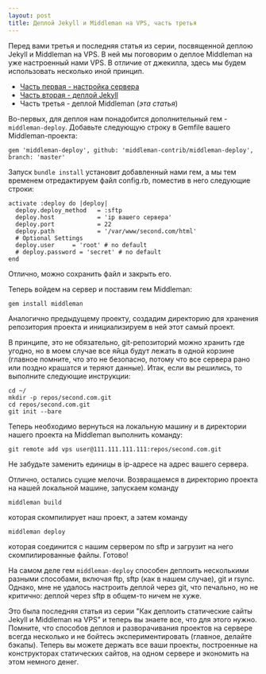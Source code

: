 ```yaml
---
layout: post
title: Деплой Jekyll и Middleman на VPS, часть третья
---
```


Перед вами третья и последняя статья из серии, посвященной деплою Jekyll и Middleman на VPS. В ней мы поговорим о деплое Middleman на уже настроенный нами VPS. В отличие от джекилла, здесь мы будем использовать несколько иной принцип.

 - [Часть первая - настройка сервера](http://frey.su/deploy-static-sites-to-vps-part-1)
 - [Часть вторая - деплой Jekyll](http://frey.su/deploy-static-sites-to-vps-part-2)
 - Часть третья - деплой Middleman (*эта статья*)

Во-первых, для деплоя нам понадобится дополнительный гем - `middleman-deploy`. Добавьте следующую строку в Gemfile вашего Middleman-проекта:

```
gem 'middleman-deploy', github: 'middleman-contrib/middleman-deploy', branch: 'master'
```

Запуск `bundle install` установит добавленный нами гем, а мы тем временем отредактируем файл config.rb, поместив в него следующие строки:

```
activate :deploy do |deploy|
  deploy.deploy_method   = :sftp
  deploy.host            = 'ip вашего сервера'
  deploy.port            = 22
  deploy.path            = '/var/www/second.com/html'
  # Optional Settings
  deploy.user     = 'root' # no default
  # deploy.password = 'secret' # no default
end
```

Отлично, можно сохранить файл и закрыть его.

Теперь войдем на сервер и поставим гем Middleman:

```
gem install middleman
```

Аналогично предыдущему проекту, создадим директорию для хранения репозитория проекта и инициализируем в ней этот самый проект.

В принципе, это не обязательно, git-репозиторий можно хранить где угодно, но в моем случае все яйца будут лежать в одной корзине (главное помните, что это не безопасно, потому что все сервера рано или поздно крашатся и теряют данные). Итак, если вы решились, то выполните следующие инструкции:

```
cd ~/
mkdir -p repos/second.com.git
cd repos/second.com.git
git init --bare
```
Теперь необходимо вернуться на локальную машину и в директории нашего проекта на Middleman выполнить команду:

```
git remote add vps user@111.111.111.111:repos/second.com.git
```

Не забудьте заменить единицы в ip-адресе на адрес вашего сервера.

Отлично, остались сущие мелочи. Возвращаемся в директорию проекта на нашей локальной машине, запускаем команду

```
middleman build
```

которая скомпилирует наш проект, а затем команду

```
middleman deploy
```

которая соединится с нашим сервером по sftp и загрузит на него скомпилированные файлы. Готово!

На самом деле гем `middleman-deploy` способен деплоить несколькими разными способами, включая ftp, sftp (как в нашем случае), git и rsync. Однако, мне не удалось настроить деплой через git, что печально, но не критично: деплой через sftp в общем-то ничем не хуже.

Это была последняя статья из серии "Как деплоить статические сайты Jekyll и Middleman на VPS" и теперь вы знаете все, что для этого нужно. Помните, что способов деплоя и разворачивания проектов на сервере всегда несколько и не бойтесь экспериментировать (главное, делайте бэкапы). Теперь вы можете держать все ваши проекты, построенные на конструкторах статических сайтов, на одном сервере и экономить на этом немного денег.

